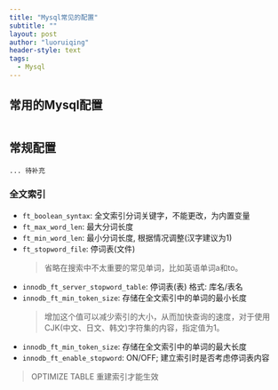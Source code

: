 ```yaml
---
title: "Mysql常见的配置"
subtitle: ""
layout: post
author: "luoruiqing"
header-style: text
tags:
  - Mysql
---
```


## 常用的Mysql配置
```

```

## 常规配置
```
... 待补充
```

### 全文索引
- `ft_boolean_syntax`: 全文索引分词关键字，不能更改，为内置变量
- `ft_max_word_len`: 最大分词长度
- `ft_min_word_len`: 最小分词长度, 根据情况调整(汉字建议为1)
- `ft_stopword_file`: 停词表(文件)
    > 省略在搜索中不太重要的常见单词，比如英语单词a和to。
- `innodb_ft_server_stopword_table`: 停词表(表) 格式: 库名/表名
- `innodb_ft_min_token_size`: 存储在全文索引中的单词的最小长度
    > 增加这个值可以减少索引的大小，从而加快查询的速度，对于使用CJK(中文、日文、韩文)字符集的内容，指定值为1。
- `innodb_ft_min_token_size`: 存储在全文索引中的单词的最大长度
- `innodb_ft_enable_stopword`: ON/OFF; 建立索引时是否考虑停词表内容
> OPTIMIZE TABLE 重建索引才能生效